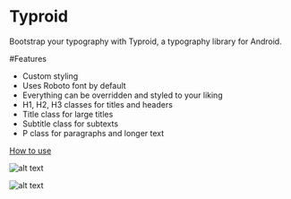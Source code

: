 <h1>Typroid</h1>
Bootstrap your typography with Typroid, a typography library for Android.

#Features
* Custom styling
* Uses Roboto font by default
* Everything can be overridden and styled to your liking
* H1, H2, H3 classes for titles and headers
* Title class for large titles
* Subtitle class for subtexts
* P class for paragraphs and longer text

[How to use](https://github.com/theDazzler/Typroid/wiki/How-to-Use)

![alt text](https://raw.github.com/theDazzler/Typroid/master/images/typroid_example1_framed.png "edit text backgrounds rounded")

![alt text](https://raw.github.com/theDazzler/Typroid/master/images/typroid_example2_framed.png "edit text backgrounds rounded")
